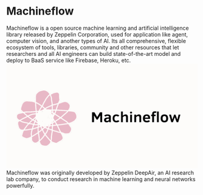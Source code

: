 # Machineflow
Machineflow is a open source machine learning and artificial intelligence library released by Zeppelin Corporation, used for
application like agent, computer vision, and another types of AI. Its all comprehensive, flexible ecosystem of tools, libraries, community and other resources that let researchers and all AI engineers can build state-of-the-art model and deploy to BaaS service like Firebase, Heroku, etc.
![Image](https://raw.githubusercontent.com/Zeppelin-Corporation/Machineflow/main/IMG_0472.jpeg)
Machineflow was originally developed by Zeppelin DeepAir, an AI research lab company, to conduct research in machine learning and neural networks powerfully.
